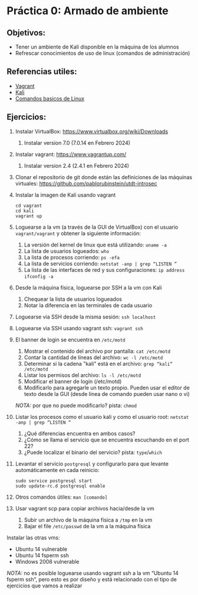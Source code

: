 # Práctica 0: Armado de ambiente

## Objetivos: 
 * Tener un ambiente de Kali disponible en la máquina de los alumnos
 * Refrescar conocimientos de uso de linux (comandos de administración)

## Referencias utiles:
 * [Vagrant](https://developer.hashicorp.com/vagrant/intro)
 * [Kali](https://www.kali.org/docs/introduction/what-is-kali-linux/)
 * [Comandos basicos de Linux](https://kinsta.com/blog/linux-commands/)

## Ejercicios:

1. Instalar VirtualBox: https://www.virtualbox.org/wiki/Downloads
    1. Instalar version 7.0 (7.0.14 en Febrero 2024)
1. Instalar vagrant: https://www.vagrantup.com/ 
    1. Instalar version 2.4 (2.4.1 en Febrero 2024)
1. Clonar el repositorio de git donde están las definiciones de las máquinas virtuales: https://github.com/pablorubinstein/utdt-introsec 
1. Instalar la imagen de Kali usando vagrant
    ```
    cd vagrant
    cd kali
    vagrant up
    ```
1. Loguearse a la vm (a través de la GUI de VirtualBox) con el usuario `vagrant/vagrant` y obtener la siguiente información:
    1. La versión del kernel de linux que está utilizando:
    `uname -a`
    1. La lista de usuarios logueados:
    `who`
    1. La lista de procesos corriendo:
    `ps -efa`
    1. La lista de servicios corriendo:
    `netstat -anp | grep “LISTEN ”`
    1. La lista de las interfaces de red y sus configuraciones:
    `ip address`
    `ifconfig -a`
1. Desde la máquina física, loguearse por SSH a la vm con Kali
    1. Chequear la lista de usuarios logueados
    1. Notar la diferencia en las terminales de cada usuario
1. Loguearse via SSH desde la misma sesión:
    `ssh localhost`
1. Loguearse via SSH usando vagrant ssh:
    `vagrant ssh`
1. El banner de login se encuentra en `/etc/motd`
    1. Mostrar el contenido del archivo por pantalla:
    `cat /etc/motd`
    1. Contar la cantidad de líneas del archivo:
    `wc -l /etc/motd`
    1. Determinar si la cadena "kali" está en el archivo:
    `grep “kali” /etc/motd`
    1. Listar los permisos del archivo:
    `ls -l /etc/motd`
    1. Modificar el banner de login (/etc/motd)
    1. Modificarlo para agregarle un texto propio. Pueden usar el editor de texto desde la GUI (desde línea de comando pueden usar nano o vi)

    *NOTA:* por que no puede modificarlo? pista: `chmod`
1. Listar los procesos como el usuario kali y como el usuario root:
  `netstat -anp | grep “LISTEN “`
    1. ¿Qué diferencias encuentra en ambos casos?
    1. ¿Cómo se llama el servicio que se encuentra escuchando en el port 22?
    1. ¿Puede localizar el binario del servicio? pista: `type`/`which`
1. Levantar el servicio `postgresql` y configurarlo para que levante automáticamente en cada reinicio:
    ```
    sudo service postgresql start
    sudo update-rc.d postgresql enable
    ```
1. Otros comandos útiles:
   `man [comando]`
1. Usar vagrant scp para copiar archivos hacia/desde la vm
    1. Subir un archivo de la máquina física a `/tmp` en la vm
    1. Bajar el file `/etc/passwd` de la vm a la máquina física

Instalar las otras vms:
 * Ubuntu 14 vulnerable
 * Ubuntu 14 fsperm ssh
 * Windows 2008 vulnerable

*NOTA:* no es posible loguearse usando vagrant ssh a la vm “Ubuntu 14 fsperm ssh”, pero esto es por diseño y está relacionado con el tipo de ejercicios que vamos a realizar
